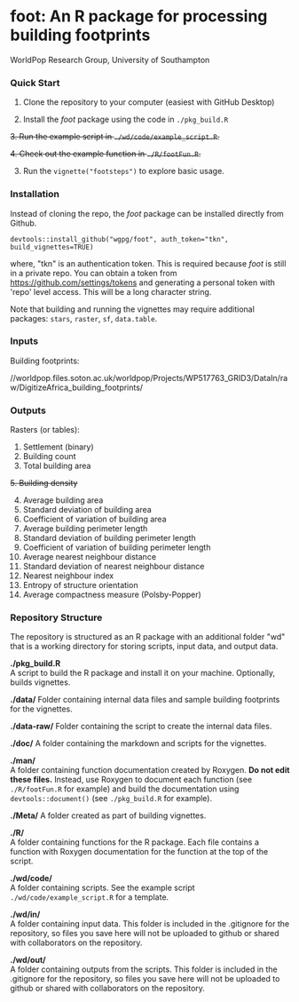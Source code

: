 # foot: An R package for processing building footprints
WorldPop Research Group, University of Southampton

### Quick Start  

1. Clone the repository to your computer (easiest with GitHub Desktop)

2. Install the *foot* package using the code in `./pkg_build.R`

~~3. Run the example script in `./wd/code/example_script.R`.~~

~~4. Check out the example function in `./R/footFun.R`.~~

3. Run the `vignette("footsteps")` to explore basic usage.

### Installation
Instead of cloning the repo, the *foot* package can be installed directly from Github.
```
devtools::install_github("wgpg/foot", auth_token="tkn", build_vignettes=TRUE)
```
where, "tkn" is an authentication token. This is required because *foot* is still in a private repo. You can obtain a token from <https://github.com/settings/tokens> and generating a personal token with 'repo' level access. This will be a long character string.

Note that building and running the vignettes may require additional packages: `stars`, `raster`, `sf`, `data.table`.

### Inputs
Building footprints:  

//worldpop.files.soton.ac.uk/worldpop/Projects/WP517763_GRID3/DataIn/raw/DigitizeAfrica_building_footprints/

### Outputs
Rasters (or tables):  

1. Settlement (binary)
2. Building count
3. Total building area

~~5. Building density~~

4. Average building area
5. Standard deviation of building area
6. Coefficient of variation of building area
7. Average building perimeter length
8. Standard deviation of building perimeter length
9. Coefficient of variation of building perimeter length
10. Average nearest neighbour distance
11. Standard deviation of nearest neighbour distance
12. Nearest neighbour index
13. Entropy of structure orientation
14. Average compactness measure (Polsby-Popper)

### Repository Structure
The repository is structured as an R package with an additional folder "wd" that is a working directory for storing scripts, input data, and output data.

**./pkg_build.R**  
A script to build the R package and install it on your machine. Optionally, builds vignettes.

**./data/**
Folder containing internal data files and sample building footprints for the vignettes.

**./data-raw/**
Folder containing the script to create the internal data files.

**./doc/** 
A folder containing the markdown and scripts for the vignettes.

**./man/**  
A folder containing function documentation created by Roxygen. **Do not edit these files.** Instead, use Roxygen to document each function (see `./R/footFun.R` for example) and build the documentation using `devtools::document()` (see `./pkg_build.R` for example).

**./Meta/**
A folder created as part of building vignettes.

**./R/**  
A folder containing functions for the R package. Each file contains a function with Roxygen documentation for the function at the top of the script. 

**./wd/code/**  
A folder containing scripts. See the example script `./wd/code/example_script.R` for a template.

**./wd/in/**  
A folder containing input data. This folder is included in the .gitignore for the repository, so files you save here will not be uploaded to github or shared with collaborators on the repository.

**./wd/out/**  
A folder containing outputs from the scripts. This folder is included in the .gitignore for the repository, so files you save here will not be uploaded to github or shared with collaborators on the repository.

